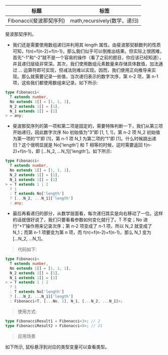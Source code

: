 | 标题                    | 标签                         |
| ----------------------- | ---------------------------- |
| Fibonacci(斐波那契序列) | math,recursively(数学，递归) |

斐波那契序列。

- 我们还是需要使用数组递归并利用其 length 属性。由斐波那契额数列的性质可知，f(n)=f(n-2)+f(n-1)，那么我们似乎可以倒推出结果。但实际上很困难，首先“-1”和“-2”就不是一个容易的操作（看了之前的题目，你应该已经知道），并且递归层级非常深。其次，我们使用数组元素数量来存储具体数值，加法通过 ... 运算符即可实现，但减法则难以实现。因而，我们使用正向推导来实现。那么就需要记录一些值，当次递归表示的数字次序，第 n-2 项，第 n-1 项，这些我们都使用数组来记录。如下所示:

```ts
type Fibonacci<
  T extends number,
  No extends 1[] = [1, 1, 1],
  N_2 extends 1[] = [1],
  N_1 extends 1[] = [1]
> = any;
```

- 斐波那契序列的第一项和第二项是固定的，需要特殊判断一下，我们从第三项开始递归，因此数字次序 No 初始值为“3”即 [1, 1, 1]，第 n-2 项 N_2 初始值为第一项的“1”即 [1]，第 n-1 项 N_1 为第二项的“1”即 [1]。什么时候跳出递归？这个很明显就是 No['length'] 和 T 相等的时候，这时需要返回 f(n-2)+f(n-1)，即 [...N_2, ...N_1]['length']。如下所示:

```ts
type Fibonacci<
  T extends number,
  No extends 1[] = [1, 1, 1],
  N_2 extends 1[] = [1],
  N_1 extends 1[] = [1]
> = T extends 1 | 2
  ? 1
  : T extends No['length']
  ? [...N_2, ...N_1]['length']
  : any;
```

- 最后再看递归的部分，从数学层面看，每次递归其实是向右移动了一位。这样的话就很好说了，我们只要看看参数如何变化就行了。T 不变；No 进行“+1”操作用来记录次序；第 n-2 项变成了 n-1 项，所以 N_2 就变成了 N_1；而第 n-1 项要变为第 n 项，而 f(n)=f(n-2)+f(n-1)，那么 N_1 变为 [...N_2, ...N_1]。

> 代码如下:

```ts
type Fibonacci<
  T extends number,
  No extends 1[] = [1, 1, 1],
  N_2 extends 1[] = [1],
  N_1 extends 1[] = [1]
> = T extends 1 | 2
  ? 1
  : T extends No['length']
  ? [...N_2, ...N_1]['length']
  : Fibonacci<T, [...No, 1], N_1, [...N_2, ...N_1]>;
```

> 使用方式:

```ts
type FibonacciResult1 = Fibonacci<3>; // 2
type FibonacciResult2 = Fibonacci<8>; // 21
```

> 应用场景

如下所示, 鼠标悬浮到对应的类型变量可以查看类型。

<div class="code-editor" data-url="codes/typescript/demo/Fibonacci.ts" data-language="typescript"></div>
